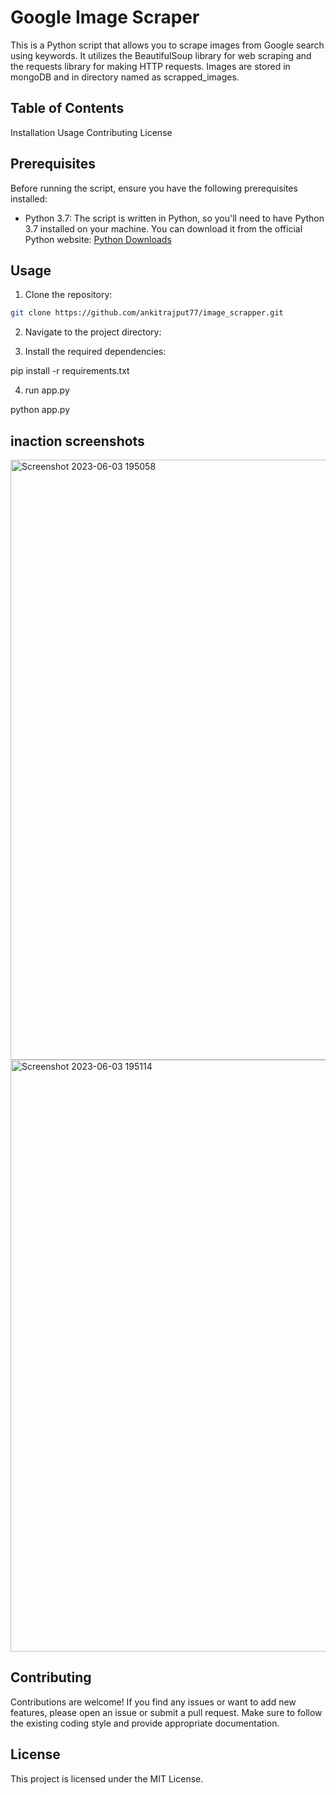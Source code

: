 # Google Image Scraper

This is a Python script that allows you to scrape images from Google search using keywords. It utilizes the BeautifulSoup library for web scraping and the requests library for making HTTP requests.
Images are stored in mongoDB and in directory named as scrapped_images.

## Table of Contents

Installation 
Usage
Contributing
License

## Prerequisites

Before running the script, ensure you have the following prerequisites installed:

- Python 3.7: The script is written in Python, so you'll need to have Python 3.7 installed on your machine. You can download it from the official Python website: [Python Downloads](https://www.python.org/downloads/)

## Usage

1. Clone the repository:

```bash
git clone https://github.com/ankitrajput77/image_scrapper.git
```

2. Navigate to the project directory:

3. Install the required dependencies:

pip install -r requirements.txt

4. run app.py

python app.py

## inaction screenshots 

<img width="960" alt="Screenshot 2023-06-03 195058" src="https://github.com/ankitrajput77/image_scrapper/assets/113281225/f7496958-5fe8-4e63-b003-b68a19a6696a">
<img width="947" alt="Screenshot 2023-06-03 195114" src="https://github.com/ankitrajput77/image_scrapper/assets/113281225/bb84b5da-d7ac-402d-839a-80600dcd27a5">


## Contributing
Contributions are welcome! If you find any issues or want to add new features, please open an issue or submit a pull request. Make sure to follow the existing coding style and provide appropriate documentation.

## License
This project is licensed under the MIT License.




